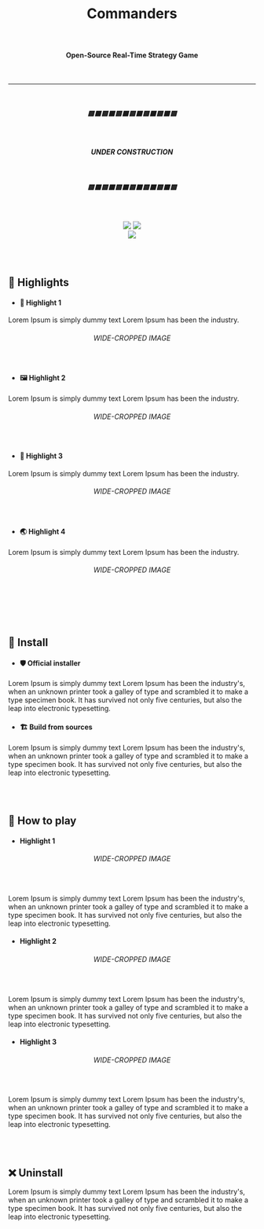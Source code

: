 ﻿# <p align="center">Commanders</p>

#### ﻿<p align="center"><b>Open-Source Real-Time Strategy Game</b></p>
<br/>

---

##### ﻿<p align="center"><b>🟨⬛🟨⬛🟨⬛🟨⬛🟨⬛🟨⬛🟨</b></p>
##### ﻿<p align="center"><b>UNDER CONSTRUCTION</b></p>
##### ﻿<p align="center"><b>🟨⬛🟨⬛🟨⬛🟨⬛🟨⬛🟨⬛🟨</b></p>


<br/>
<p align="center">
    <img src="https://img.shields.io/badge/-%20Commanders%20-blue" /> 
    <img src="https://img.shields.io/badge/%C2%A92022-XEROling-blue" /> <br/>
    <img src="https://img.shields.io/badge/Made%20with-.NET%20C%23%20%7C%20Unity%20Engine-darkgreen"/> 
</p> 


<br/>
<br/>

## 🌟 Highlights

  - #### 🎨 Highlight 1
Lorem Ipsum is simply dummy text  Lorem Ipsum has been the industry.

###### <p align="center">WIDE-CROPPED IMAGE</p><br/>


  - #### 🖼 Highlight 2
Lorem Ipsum is simply dummy text  Lorem Ipsum has been the industry.

###### <p align="center">WIDE-CROPPED IMAGE</p><br/>


  - #### 👑 Highlight 3
Lorem Ipsum is simply dummy text  Lorem Ipsum has been the industry.

###### <p align="center">WIDE-CROPPED IMAGE</p><br/>


  - #### 🌏 Highlight 4
Lorem Ipsum is simply dummy text  Lorem Ipsum has been the industry.

###### <p align="center">WIDE-CROPPED IMAGE</p><br/>


<br/>
<br/>

## 🚀 Install

  - #### 🛡 Official installer
Lorem Ipsum is simply dummy text  Lorem Ipsum has been the industry's, when an unknown printer took a galley of type and scrambled it to make a type specimen book. It has survived not only five centuries, but also the leap into electronic typesetting.

  - #### 🏗 Build from sources
Lorem Ipsum is simply dummy text  Lorem Ipsum has been the industry's, when an unknown printer took a galley of type and scrambled it to make a type specimen book. It has survived not only five centuries, but also the leap into electronic typesetting.


<br/>
<br/>

## 🦾 How to play

  - #### Highlight 1
###### <p align="center">WIDE-CROPPED IMAGE</p><br/>

Lorem Ipsum is simply dummy text  Lorem Ipsum has been the industry's, when an unknown printer took a galley of type and scrambled it to make a type specimen book. It has survived not only five centuries, but also the leap into electronic typesetting.


  - #### Highlight 2
###### <p align="center">WIDE-CROPPED IMAGE</p><br/>

Lorem Ipsum is simply dummy text  Lorem Ipsum has been the industry's, when an unknown printer took a galley of type and scrambled it to make a type specimen book. It has survived not only five centuries, but also the leap into electronic typesetting.


  - #### Highlight 3
###### <p align="center">WIDE-CROPPED IMAGE</p><br/>

Lorem Ipsum is simply dummy text  Lorem Ipsum has been the industry's, when an unknown printer took a galley of type and scrambled it to make a type specimen book. It has survived not only five centuries, but also the leap into electronic typesetting.


<br/>
<br/>

## ❌ Uninstall
Lorem Ipsum is simply dummy text  Lorem Ipsum has been the industry's, when an unknown printer took a galley of type and scrambled it to make a type specimen book. It has survived not only five centuries, but also the leap into electronic typesetting.

<br/>
<br/>

